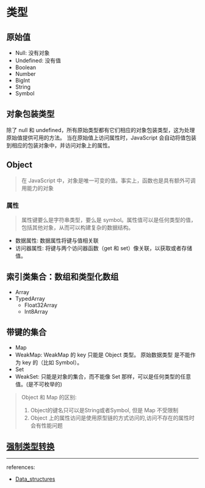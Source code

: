 # 类型
## 原始值
* Null: 没有对象
* Undefined: 没有值
* Boolean
* Number
* BigInt
* String
* Symbol
## 对象包装类型
除了 null 和 undefined，所有原始类型都有它们相应的对象包装类型，这为处理原始值提供可用的方法。 当在原始值上访问属性时，JavaScript 会自动将值包装到相应的包装对象中，并访问对象上的属性。

## Object
> 在 JavaScript 中，对象是唯一可变的值。事实上，函数也是具有额外可调用能力的对象
### 属性
> 属性键要么是字符串类型，要么是 symbol。属性值可以是任何类型的值，包括其他对象，从而可以构建复杂的数据结构。

* 数据属性: 数据属性将键与值相关联
* 访问器属性: 将键与两个访问器函数（get 和 set）像关联，以获取或者存储值。

## 索引类集合：数组和类型化数组
* Array
* TypedArray
  * Float32Array
  * Int8Array

## 带键的集合
* Map
* WeakMap: WeakMap 的 key 只能是 Object 类型。 原始数据类型 是不能作为 key 的（比如 Symbol）。
* Set
* WeakSet: 只能是对象的集合，而不能像 Set 那样，可以是任何类型的任意值。(是不可枚举的)
> Object 和 Map 的区别:
>  1. Object的键名只可以是String或者Symbol, 但是 Map 不受限制
>  2. Object 上的属性访问是使用原型链的方式访问的,访问不存在的属性时会有性能问题

## [强制类型转换](https://developer.mozilla.org/zh-CN/docs/Web/JavaScript/Data_structures#%E5%BC%BA%E5%88%B6%E5%8E%9F%E5%A7%8B%E5%80%BC%E8%BD%AC%E6%8D%A2)

---
references:
* [Data_structures](https://developer.mozilla.org/zh-CN/docs/Web/JavaScript/Data_structures)